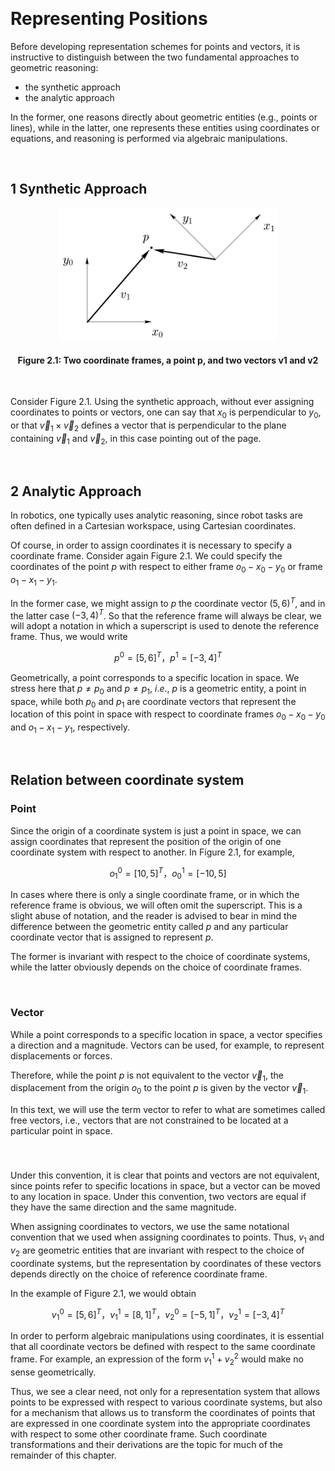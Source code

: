 &emsp;
# Representing Positions

Before developing representation schemes for points and vectors, it is instructive to distinguish between the two fundamental approaches to geometric reasoning: 
- the synthetic approach
- the analytic approach

In the former, one reasons directly about geometric entities (e.g., points or lines), while in the latter, one represents these entities using coordinates or equations, and reasoning is performed via algebraic manipulations.

&emsp;
## 1 Synthetic Approach
<div align=center>
    <img src="imgs/2.1.png" width=350>
    <h4>Figure 2.1: Two coordinate frames, a point p, and two vectors v1 and v2<h>
</div>
&emsp;

Consider Figure 2.1. Using the synthetic approach, without ever assigning coordinates to points or vectors, one can say that $x_0$ is perpendicular to $y_0$, or that $\vec{v}_1 × \vec{v}_2$ defines a vector that is perpendicular to the plane containing $\vec{v}_1$ and $\vec{v}_2$, in this case pointing out of the page.


&emsp;
## 2 Analytic Approach
In robotics, one typically uses analytic reasoning, since robot tasks are often defined in a Cartesian workspace, using Cartesian coordinates. 

Of course, in order to assign coordinates it is necessary to specify a coordinate frame. Consider again Figure 2.1. We could specify the coordinates of the point $p$ with respect to either frame $o_0-x_0-y_0$ or frame $o_1-x_1-y_1$. 

In the former case, we might assign to $p$ the coordinate vector $(5, 6)^T$, and in the latter case $(−3, 4)^T$. So that the reference frame will always be clear, we will adopt a notation in which a superscript is used to denote the reference frame. Thus, we would write

$$p^0 = [5, 6]^T，p^1 = [-3, 4]^T \tag{2.1}$$

Geometrically, a point corresponds to a specific location in space. We stress here that $p \neq p_0$ and $p \neq p_1$, $i.e.$, $p$ is a geometric entity, a point in space, while both $p_0$ and $p_1$ are coordinate vectors that represent the location of this point in space with respect to coordinate frames $o_0-x_0-y_0$ and $o_1-x_1-y_1$, respectively.

&emsp;
## Relation between coordinate system
### Point

Since the origin of a coordinate system is just a point in space, we can assign coordinates that represent the position of the origin of one coordinate system with respect to another. In Figure 2.1, for example,

$$o^0_1 = [10, 5]^T，o^1_0=[-10, 5] \tag{2.2}$$

In cases where there is only a single coordinate frame, or in which the reference frame is obvious, we will often omit the superscript. This is a slight abuse of notation, and the reader is advised to bear in mind the difference between the geometric entity called $p$ and any particular coordinate vector that is assigned to represent $p$. 

The former is invariant with respect to the choice of coordinate systems, while the latter obviously depends on the choice of coordinate frames.

&emsp;
### Vector

While a point corresponds to a specific location in space, a vector specifies a direction and a magnitude. Vectors can be used, for example, to represent displacements or forces.

Therefore, while the point $p$ is not equivalent to the vector $\vec{v}_1$, the displacement from the origin $o_0$ to the point $p$ is given by the vector $\vec{v}_1$. 

In this text, we will use the term vector to refer to what are sometimes called free vectors, i.e., vectors that are not constrained to be located at a particular point in space. 

&emsp;
### 

Under this convention, it is clear that points and vectors are not equivalent, since points refer to specific locations in space, but a vector can be moved to any location in space. Under this convention, two vectors are equal if they have the same direction and the same magnitude.

When assigning coordinates to vectors, we use the same notational convention that we used when assigning coordinates to points. Thus, $v_1$ and $v_2$ are geometric entities that are invariant with respect to the choice of coordinate systems, but the representation by coordinates of these vectors depends directly on the choice of reference coordinate frame.

In the example of Figure 2.1, we would obtain

$$v^0_1 = [5, 6]^T，v^1_1 = [8, 1]^T，v^0_2 = [-5, 1]^T，v^1_2 = [-3, 4]^T \tag{2.3}$$

In order to perform algebraic manipulations using coordinates, it is essential that all coordinate vectors be defined with respect to the same coordinate frame. For example, an expression of the form $v^1_1 + v^2_2$ would make no sense geometrically. 

Thus, we see a clear need, not only for a representation system that allows points to be expressed with respect to various coordinate systems, but also for a mechanism that allows us to transform the coordinates of points that are expressed in one coordinate system into the appropriate coordinates with respect to some other coordinate frame. Such coordinate transformations and their derivations are the topic for much of the remainder of this chapter.